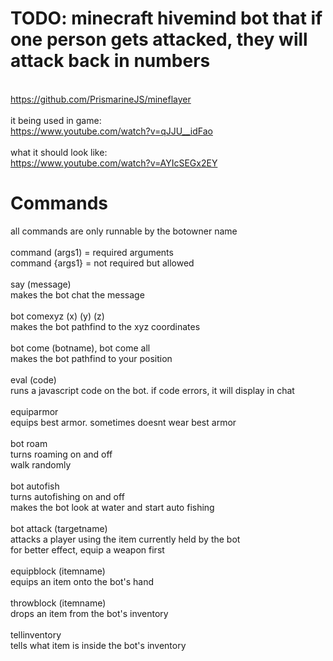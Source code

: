 # TODO: minecraft hivemind bot that if one person gets attacked, they will attack back in numbers
\
https://github.com/PrismarineJS/mineflayer
\
\
it being used in game:\
https://www.youtube.com/watch?v=qJJU__idFao
\
\
what it should look like:\
https://www.youtube.com/watch?v=AYIcSEGx2EY

# Commands
all commands are only runnable by the botowner name\
\
command (args1) = required arguments\
command {args1} = not required but allowed\
\
say (message)\
    makes the bot chat the message\
\
bot comexyz (x) (y) (z)\
    makes the bot pathfind to the xyz coordinates\
\
bot come (botname), bot come all\
    makes the bot pathfind to your position\
\
eval (code)\
    runs a javascript code on the bot. if code errors, it will display in chat\
\
equiparmor\
    equips best armor. sometimes doesnt wear best armor\
\
bot roam\
    turns roaming on and off\
    walk randomly\
\
bot autofish\
    turns autofishing on and off\
    makes the bot look at water and start auto fishing\
\
bot attack (targetname)\
    attacks a player using the item currently held by the bot\
    for better effect, equip a weapon first\
\
equipblock (itemname)\
    equips an item onto the bot's hand\
\
throwblock (itemname)\
    drops an item from the bot's inventory\
\
tellinventory\
    tells what item is inside the bot's inventory

